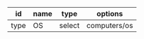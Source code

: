 id    |name        |type           |options
------|------------|---------------|------------
type  |OS          |select         |computers/os